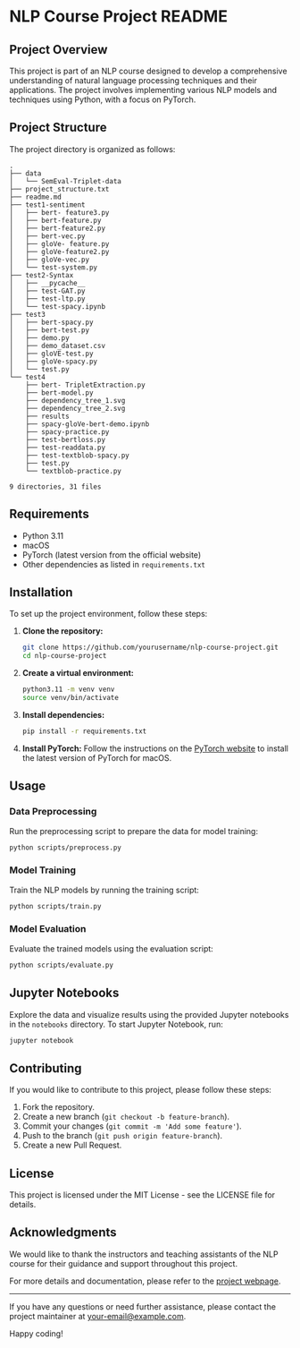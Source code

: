 # NLP Course Project README

## Project Overview
This project is part of an NLP course designed to develop a comprehensive understanding of natural language processing techniques and their applications. The project involves implementing various NLP models and techniques using Python, with a focus on PyTorch.

## Project Structure
The project directory is organized as follows:

```
.
├── data
│   └── SemEval-Triplet-data
├── project_structure.txt
├── readme.md
├── test1-sentiment
│   ├── bert- feature3.py
│   ├── bert-feature.py
│   ├── bert-feature2.py
│   ├── bert-vec.py
│   ├── gloVe- feature.py
│   ├── gloVe-feature2.py
│   ├── gloVe-vec.py
│   └── test-system.py
├── test2-Syntax
│   ├── __pycache__
│   ├── test-GAT.py
│   ├── test-ltp.py
│   └── test-spacy.ipynb
├── test3
│   ├── bert-spacy.py
│   ├── bert-test.py
│   ├── demo.py
│   ├── demo_dataset.csv
│   ├── gloVE-test.py
│   ├── gloVe-spacy.py
│   └── test.py
└── test4
    ├── bert- TripletExtraction.py
    ├── bert-model.py
    ├── dependency_tree_1.svg
    ├── dependency_tree_2.svg
    ├── results
    ├── spacy-gloVe-bert-demo.ipynb
    ├── spacy-practice.py
    ├── test-bertloss.py
    ├── test-readdata.py
    ├── test-textblob-spacy.py
    ├── test.py
    └── textblob-practice.py

9 directories, 31 files

```

## Requirements
- Python 3.11
- macOS
- PyTorch (latest version from the official website)
- Other dependencies as listed in `requirements.txt`

## Installation
To set up the project environment, follow these steps:

1. **Clone the repository:**
    ```bash
    git clone https://github.com/yourusername/nlp-course-project.git
    cd nlp-course-project
    ```

2. **Create a virtual environment:**
    ```bash
    python3.11 -m venv venv
    source venv/bin/activate
    ```

3. **Install dependencies:**
    ```bash
    pip install -r requirements.txt
    ```

4. **Install PyTorch:**
    Follow the instructions on the [PyTorch website](https://pytorch.org/get-started/locally/) to install the latest version of PyTorch for macOS.

## Usage
### Data Preprocessing
Run the preprocessing script to prepare the data for model training:
```bash
python scripts/preprocess.py
```

### Model Training
Train the NLP models by running the training script:
```bash
python scripts/train.py
```

### Model Evaluation
Evaluate the trained models using the evaluation script:
```bash
python scripts/evaluate.py
```

## Jupyter Notebooks
Explore the data and visualize results using the provided Jupyter notebooks in the `notebooks` directory. To start Jupyter Notebook, run:
```bash
jupyter notebook
```

## Contributing
If you would like to contribute to this project, please follow these steps:
1. Fork the repository.
2. Create a new branch (`git checkout -b feature-branch`).
3. Commit your changes (`git commit -m 'Add some feature'`).
4. Push to the branch (`git push origin feature-branch`).
5. Create a new Pull Request.

## License
This project is licensed under the MIT License - see the LICENSE file for details.

## Acknowledgments
We would like to thank the instructors and teaching assistants of the NLP course for their guidance and support throughout this project.

For more details and documentation, please refer to the [project webpage](https://boots-coder.github.io/2024/06/14/nlp%E8%AF%BE%E7%A8%8B%E8%AE%BE%E8%AE%A1%E6%96%87%E7%A8%BF%E4%B8%8E%E5%A4%A7%E7%BA%B2%E8%AE%BE%E8%AE%A1/).

---

If you have any questions or need further assistance, please contact the project maintainer at your-email@example.com.

Happy coding!